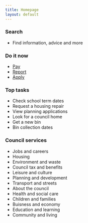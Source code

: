 ```yaml
---
title: Homepage
layout: default
---
```


### Search
- Find information, advice and more

### Do it now
- [Pay]({{site.baseurl}}/pay)
- [Report]({{site.baseurl}}/report)
- [Apply]({{site.baseurl}}/apply)

### Top tasks
- Check school term dates
- Request a housing repair
- View planning applications
- Look for a council home
- Get a new bin
- Bin collection dates

### Council services
- Jobs and careers
- Housing
- Environment and waste
- Council tax and benefits
- Leisure and culture
- Planning and development
- Transport and streets
- About the council
- Health and social care
- Children and families
- Buisness and economy
- Education and learning
- Community and living






